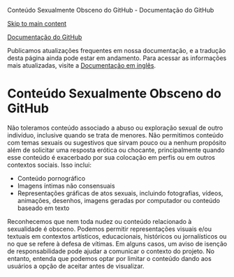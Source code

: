 Conteúdo Sexualmente Obsceno do GitHub - Documentação do GitHub

[Skip to main content](#main-content)

[](/pt)[Documentação do GitHub](/pt)

Publicamos atualizações frequentes em nossa documentação, e a tradução desta página ainda pode estar em andamento. Para acessar as informações mais atualizadas, visite a [Documentação em inglês](/en).

Conteúdo Sexualmente Obsceno do GitHub
==========

Não toleramos conteúdo associado a abuso ou exploração sexual de outro indivíduo, inclusive quando se trata de menores. Não permitimos conteúdo com temas sexuais ou sugestivos que sirvam pouco ou a nenhum propósito além de solicitar uma resposta erótica ou chocante, principalmente quando esse conteúdo é exacerbado por sua colocação em perfis ou em outros contextos sociais. Isso inclui:

* Conteúdo pornográfico
* Imagens íntimas não consensuais
* Representações gráficas de atos sexuais, incluindo fotografias, vídeos, animações, desenhos, imagens geradas por computador ou conteúdo baseado em texto

Reconhecemos que nem toda nudez ou conteúdo relacionado à sexualidade é obsceno. Podemos permitir representações visuais e/ou textuais em contextos artísticos, educacionais, históricos ou jornalísticos ou no que se refere à defesa de vítimas. Em alguns casos, um aviso de isenção de responsabilidade pode ajudar a comunicar o contexto do projeto. No entanto, entenda que podemos optar por limitar o conteúdo dando aos usuários a opção de aceitar antes de visualizar.
